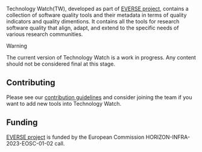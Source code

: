 
Technology Watch(TW), developed as part of [EVERSE project](https://everse.software/), contains a collection of software quality tools and their metadata in terms of quality indicators and quality dimentions. It contains all the tools for research software quality that align, adapt, and extend to the specific needs of various research communities.

> [!WARNING]
> The current version of Technology Watch is a work in progress. 
> Any content should not be considered final at this stage.

## Contributing
Please see our [contribution guidelines](CONTRIBUTING.md) and consider joining the team if you want to add new tools into Technology Watch.

## Funding
[EVERSE project](https://everse.software/) is funded by the European Commission HORIZON-INFRA-2023-EOSC-01-02 call. 
